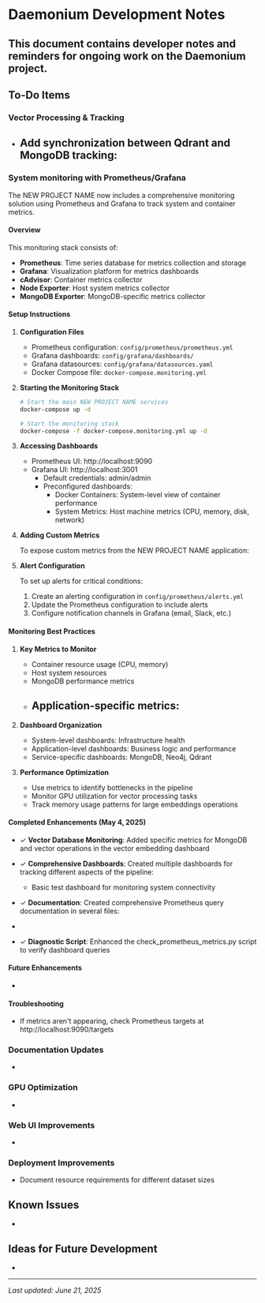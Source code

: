 # Daemonium Development Notes

## This document contains developer notes and reminders for ongoing work on the Daemonium project.

## To-Do Items

### Vector Processing & Tracking

- Add synchronization between Qdrant and MongoDB tracking:
  - 

### System monitoring with Prometheus/Grafana
The NEW PROJECT NAME now includes a comprehensive monitoring solution using Prometheus and Grafana to track system and container metrics.

#### Overview

This monitoring stack consists of:
- **Prometheus**: Time series database for metrics collection and storage
- **Grafana**: Visualization platform for metrics dashboards
- **cAdvisor**: Container metrics collector
- **Node Exporter**: Host system metrics collector
- **MongoDB Exporter**: MongoDB-specific metrics collector

#### Setup Instructions

1. **Configuration Files**
   - Prometheus configuration: `config/prometheus/prometheus.yml`
   - Grafana dashboards: `config/grafana/dashboards/`
   - Grafana datasources: `config/grafana/datasources.yaml`
   - Docker Compose file: `docker-compose.monitoring.yml`

2. **Starting the Monitoring Stack**
   ```bash
   # Start the main NEW PROJECT NAME services
   docker-compose up -d
   
   # Start the monitoring stack
   docker-compose -f docker-compose.monitoring.yml up -d
   ```

3. **Accessing Dashboards**
   - Prometheus UI: http://localhost:9090
   - Grafana UI: http://localhost:3001
     - Default credentials: admin/admin
     - Preconfigured dashboards:
       - Docker Containers: System-level view of container performance
       - System Metrics: Host machine metrics (CPU, memory, disk, network)

4. **Adding Custom Metrics**
   
   To expose custom metrics from the NEW PROJECT NAME application:
   

5. **Alert Configuration**
   
   To set up alerts for critical conditions:
   
   1. Create an alerting configuration in `config/prometheus/alerts.yml`
   2. Update the Prometheus configuration to include alerts
   3. Configure notification channels in Grafana (email, Slack, etc.)

#### Monitoring Best Practices

1. **Key Metrics to Monitor**
   - Container resource usage (CPU, memory)
   - Host system resources
   - MongoDB performance metrics
   - Application-specific metrics:
     - 

2. **Dashboard Organization**
   - System-level dashboards: Infrastructure health
   - Application-level dashboards: Business logic and performance
   - Service-specific dashboards: MongoDB, Neo4j, Qdrant

3. **Performance Optimization**
   - Use metrics to identify bottlenecks in the pipeline
   - Monitor GPU utilization for vector processing tasks
   - Track memory usage patterns for large embeddings operations

#### Completed Enhancements (May 4, 2025)

- ✓ **Vector Database Monitoring**: Added specific metrics for MongoDB and vector operations in the vector embedding dashboard
- ✓ **Comprehensive Dashboards**: Created multiple dashboards for tracking different aspects of the pipeline:
  - Basic test dashboard for monitoring system connectivity

- ✓ **Documentation**: Created comprehensive Prometheus query documentation in several files:
- 
- ✓ **Diagnostic Script**: Enhanced the check_prometheus_metrics.py script to verify dashboard queries

#### Future Enhancements
- 

#### Troubleshooting
- If metrics aren't appearing, check Prometheus targets at http://localhost:9090/targets


### Documentation Updates
- 

### GPU Optimization

- 
### Web UI Improvements
- 

### Deployment Improvements
- Document resource requirements for different dataset sizes

## Known Issues
- 

## Ideas for Future Development
- 

---

*Last updated: June 21, 2025*
